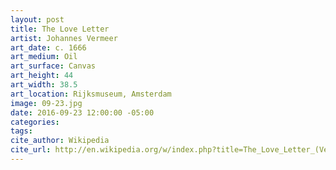 ```yaml
---
layout: post
title: The Love Letter
artist: Johannes Vermeer
art_date: c. 1666
art_medium: Oil
art_surface: Canvas
art_height: 44
art_width: 38.5
art_location: Rijksmuseum, Amsterdam
image: 09-23.jpg
date: 2016-09-23 12:00:00 -05:00
categories:
tags:
cite_author: Wikipedia
cite_url: http://en.wikipedia.org/w/index.php?title=The_Love_Letter_(Vermeer)&oldid=588082073
---
```

